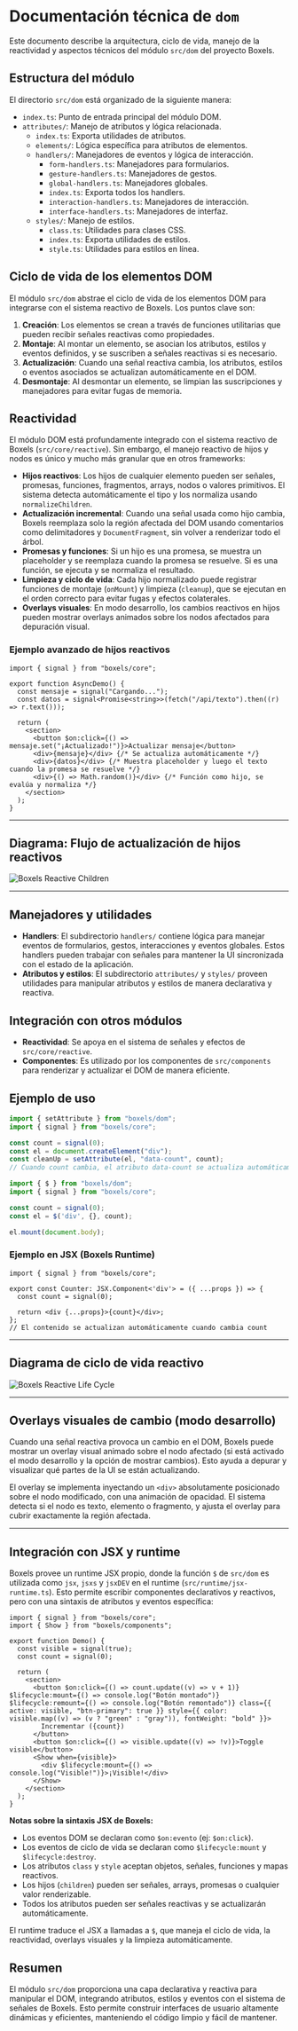 # Documentación técnica de `dom`

Este documento describe la arquitectura, ciclo de vida, manejo de la reactividad y aspectos técnicos del módulo `src/dom` del proyecto Boxels.

## Estructura del módulo

El directorio `src/dom` está organizado de la siguiente manera:

- `index.ts`: Punto de entrada principal del módulo DOM.
- `attributes/`: Manejo de atributos y lógica relacionada.
  - `index.ts`: Exporta utilidades de atributos.
  - `elements/`: Lógica específica para atributos de elementos.
  - `handlers/`: Manejadores de eventos y lógica de interacción.
    - `form-handlers.ts`: Manejadores para formularios.
    - `gesture-handlers.ts`: Manejadores de gestos.
    - `global-handlers.ts`: Manejadores globales.
    - `index.ts`: Exporta todos los handlers.
    - `interaction-handlers.ts`: Manejadores de interacción.
    - `interface-handlers.ts`: Manejadores de interfaz.
  - `styles/`: Manejo de estilos.
    - `class.ts`: Utilidades para clases CSS.
    - `index.ts`: Exporta utilidades de estilos.
    - `style.ts`: Utilidades para estilos en línea.

## Ciclo de vida de los elementos DOM

El módulo `src/dom` abstrae el ciclo de vida de los elementos DOM para integrarse con el sistema reactivo de Boxels. Los puntos clave son:

1. **Creación**: Los elementos se crean a través de funciones utilitarias que pueden recibir señales reactivas como propiedades.
2. **Montaje**: Al montar un elemento, se asocian los atributos, estilos y eventos definidos, y se suscriben a señales reactivas si es necesario.
3. **Actualización**: Cuando una señal reactiva cambia, los atributos, estilos o eventos asociados se actualizan automáticamente en el DOM.
4. **Desmontaje**: Al desmontar un elemento, se limpian las suscripciones y manejadores para evitar fugas de memoria.

## Reactividad

El módulo DOM está profundamente integrado con el sistema reactivo de Boxels (`src/core/reactive`). Sin embargo, el manejo reactivo de hijos y nodos es único y mucho más granular que en otros frameworks:

- **Hijos reactivos**: Los hijos de cualquier elemento pueden ser señales, promesas, funciones, fragmentos, arrays, nodos o valores primitivos. El sistema detecta automáticamente el tipo y los normaliza usando `normalizeChildren`.
- **Actualización incremental**: Cuando una señal usada como hijo cambia, Boxels reemplaza solo la región afectada del DOM usando comentarios como delimitadores y `DocumentFragment`, sin volver a renderizar todo el árbol.
- **Promesas y funciones**: Si un hijo es una promesa, se muestra un placeholder y se reemplaza cuando la promesa se resuelve. Si es una función, se ejecuta y se normaliza el resultado.
- **Limpieza y ciclo de vida**: Cada hijo normalizado puede registrar funciones de montaje (`onMount`) y limpieza (`cleanup`), que se ejecutan en el orden correcto para evitar fugas y efectos colaterales.
- **Overlays visuales**: En modo desarrollo, los cambios reactivos en hijos pueden mostrar overlays animados sobre los nodos afectados para depuración visual.

### Ejemplo avanzado de hijos reactivos

```tsx
import { signal } from "boxels/core";

export function AsyncDemo() {
  const mensaje = signal("Cargando...");
  const datos = signal<Promise<string>>(fetch("/api/texto").then((r) => r.text()));

  return (
    <section>
      <button $on:click={() => mensaje.set("¡Actualizado!")}>Actualizar mensaje</button>
      <div>{mensaje}</div> {/* Se actualiza automáticamente */}
      <div>{datos}</div> {/* Muestra placeholder y luego el texto cuando la promesa se resuelve */}
      <div>{() => Math.random()}</div> {/* Función como hijo, se evalúa y normaliza */}
    </section>
  );
}
```

---

## Diagrama: Flujo de actualización de hijos reactivos

![Boxels Reactive Children](./assets/actualizacion-reactiva-hijos-boxels.png)

---

## Manejadores y utilidades

- **Handlers**: El subdirectorio `handlers/` contiene lógica para manejar eventos de formularios, gestos, interacciones y eventos globales. Estos handlers pueden trabajar con señales para mantener la UI sincronizada con el estado de la aplicación.
- **Atributos y estilos**: El subdirectorio `attributes/` y `styles/` proveen utilidades para manipular atributos y estilos de manera declarativa y reactiva.

## Integración con otros módulos

- **Reactividad**: Se apoya en el sistema de señales y efectos de `src/core/reactive`.
- **Componentes**: Es utilizado por los componentes de `src/components` para renderizar y actualizar el DOM de manera eficiente.

## Ejemplo de uso

```ts
import { setAttribute } from "boxels/dom";
import { signal } from "boxels/core";

const count = signal(0);
const el = document.createElement("div");
const cleanUp = setAttribute(el, "data-count", count);
// Cuando count cambia, el atributo data-count se actualiza automáticamente
```

```ts
import { $ } from "boxels/dom";
import { signal } from "boxels/core";

const count = signal(0);
const el = $('div', {}, count);

el.mount(document.body);
```

### Ejemplo en JSX (Boxels Runtime)

```tsx
import { signal } from "boxels/core";

export const Counter: JSX.Component<'div'> = ({ ...props }) => {
  const count = signal(0);

  return <div {...props}>{count}</div>;
};
// El contenido se actualizan automáticamente cuando cambia count
```

---

## Diagrama de ciclo de vida reactivo


![Boxels Reactive Life Cycle](./assets/ciclo-vida-reactivo-dom-boxels.png)

---

## Overlays visuales de cambio (modo desarrollo)

Cuando una señal reactiva provoca un cambio en el DOM, Boxels puede mostrar un overlay visual animado sobre el nodo afectado (si está activado el modo desarrollo y la opción de mostrar cambios). Esto ayuda a depurar y visualizar qué partes de la UI se están actualizando.

El overlay se implementa inyectando un `<div>` absolutamente posicionado sobre el nodo modificado, con una animación de opacidad. El sistema detecta si el nodo es texto, elemento o fragmento, y ajusta el overlay para cubrir exactamente la región afectada.

---

## Integración con JSX y runtime

Boxels provee un runtime JSX propio, donde la función `$` de `src/dom` es utilizada como `jsx`, `jsxs` y `jsxDEV` en el runtime (`src/runtime/jsx-runtime.ts`). Esto permite escribir componentes declarativos y reactivos, pero con una sintaxis de atributos y eventos específica:

```tsx
import { signal } from "boxels/core";
import { Show } from "boxels/components";

export function Demo() {
  const visible = signal(true);
  const count = signal(0);

  return (
    <section>
      <button $on:click={() => count.update((v) => v + 1)} $lifecycle:mount={() => console.log("Botón montado")} $lifecycle:remount={() => console.log("Botón remontado")} class={{ active: visible, "btn-primary": true }} style={{ color: visible.map((v) => (v ? "green" : "gray")), fontWeight: "bold" }}>
        Incrementar ({count})
      </button>
      <button $on:click={() => visible.update((v) => !v)}>Toggle visible</button>
      <Show when={visible}>
        <div $lifecycle:mount={() => console.log("Visible!")}>¡Visible!</div>
      </Show>
    </section>
  );
}
```

**Notas sobre la sintaxis JSX de Boxels:**

- Los eventos DOM se declaran como `$on:evento` (ej: `$on:click`).
- Los eventos de ciclo de vida se declaran como `$lifecycle:mount` y `$lifecycle:destroy`.
- Los atributos `class` y `style` aceptan objetos, señales, funciones y mapas reactivos.
- Los hijos (`children`) pueden ser señales, arrays, promesas o cualquier valor renderizable.
- Todos los atributos pueden ser señales reactivas y se actualizarán automáticamente.

El runtime traduce el JSX a llamadas a `$`, que maneja el ciclo de vida, la reactividad, overlays visuales y la limpieza automáticamente.

## Resumen

El módulo `src/dom` proporciona una capa declarativa y reactiva para manipular el DOM, integrando atributos, estilos y eventos con el sistema de señales de Boxels. Esto permite construir interfaces de usuario altamente dinámicas y eficientes, manteniendo el código limpio y fácil de mantener.
